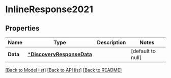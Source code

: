 # InlineResponse2021

## Properties
Name | Type | Description | Notes
------------ | ------------- | ------------- | -------------
**Data** | [***DiscoveryResponseData**](discoveryResponse_data.md) |  | [default to null]

[[Back to Model list]](../README.md#documentation-for-models) [[Back to API list]](../README.md#documentation-for-api-endpoints) [[Back to README]](../README.md)

